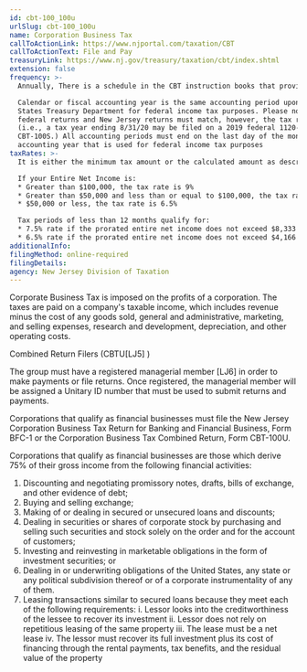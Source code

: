```yaml
---
id: cbt-100_100u
urlSlug: cbt-100_100u
name: Corporation Business Tax
callToActionLink: https://www.njportal.com/taxation/CBT
callToActionText: File and Pay
treasuryLink: https://www.nj.gov/treasury/taxation/cbt/index.shtml
extension: false
frequency: >-
  Annually, There is a schedule in the CBT instruction books that provide detailed due dates: If the due date falls on a weekend or a legal holiday, the return and payment are due on the following business day.

  Calendar or fiscal accounting year is the same accounting period upon which the taxpayer is required to report to the United
  States Treasury Department for federal income tax purposes. Please note the ending month of the accounting period for
  federal returns and New Jersey returns must match, however, the tax return year for the federal and State returns may differ.
  (i.e., a tax year ending 8/31/20 may be filed on a 2019 federal 1120-S; the same tax year must be filed on a 2020 New Jersey
  CBT-100S.) All accounting periods must end on the last day of the month, except that taxpayers may use the same 52-53 week
  accounting year that is used for federal income tax purposes
taxRates: >-
  It is either the minimum tax amount or the calculated amount as described below; whichever is greater.

  If your Entire Net Income is:
  * Greater than $100,000, the tax rate is 9%
  * Greater than $50,000 and less than or equal to $100,000, the tax rate is 7.5%
  * $50,000 or less, the tax rate is 6.5%

  Tax periods of less than 12 months qualify for:
  * 7.5% rate if the prorated entire net income does not exceed $8,333 per month
  * 6.5% rate if the prorated entire net income does not exceed $4,166 per month
additionalInfo:
filingMethod: online-required
filingDetails:
agency: New Jersey Division of Taxation
---
```


Corporate Business Tax is imposed on the profits of a corporation. The taxes are paid on a company's taxable income, which includes revenue minus the cost of any goods sold, general and administrative, marketing, and selling expenses, research and development, depreciation, and other operating costs.

Combined Return Filers (CBTU[LJ5] )

The group must have a registered managerial member [LJ6] in order to make payments or file returns. Once registered, the managerial member will be assigned a Unitary ID number that must be used to submit returns and payments.

Corporations that qualify as financial businesses must file the New Jersey Corporation Business Tax Return for Banking and Financial Business, Form BFC-1 or the Corporation Business Tax Combined Return, Form CBT-100U.

Corporations that qualify as financial businesses are those which derive 75% of their gross income from the following financial activities:

1. Discounting and negotiating promissory notes, drafts, bills of exchange, and other evidence of debt;
2. Buying and selling exchange;
3. Making of or dealing in secured or unsecured loans and discounts;
4. Dealing in securities or shares of corporate stock by purchasing and selling such securities and stock solely on the order and for the account of customers;
5. Investing and reinvesting in marketable obligations in the form of investment securities; or
6. Dealing in or underwriting obligations of the United States, any state or any political subdivision thereof or of a corporate instrumentality of any of them.
7. Leasing transactions similar to secured loans because they meet each of the following requirements:
   i. Lessor looks into the creditworthiness of the lessee to recover its investment
   ii. Lessor does not rely on repetitious leasing of the same property
   iii. The lease must be a net lease
   iv. The lessor must recover its full investment plus its cost of financing through the rental payments, tax benefits, and the residual value of the property
